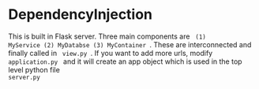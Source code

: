 # DependencyInjection

This is built in Flask server. Three main components are <code> (1) MyService (2) MyDatabse (3) MyContainer </code>. These are interconnected and finally called in <code> view.py </code>. If you want to add more urls, modify <code> application.py </code> and it will create an app object which is used in the top level python file <code> server.py <code>
